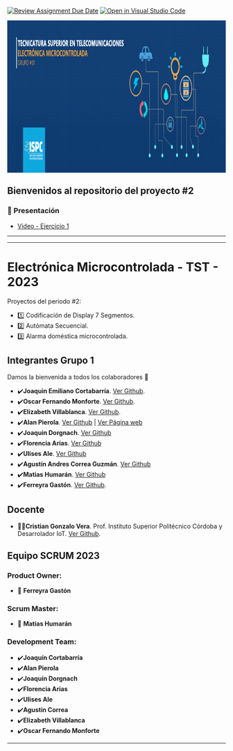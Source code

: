 [![Review Assignment Due Date](https://classroom.github.com/assets/deadline-readme-button-24ddc0f5d75046c5622901739e7c5dd533143b0c8e959d652212380cedb1ea36.svg)](https://classroom.github.com/a/dN6byDQz)
[![Open in Visual Studio Code](https://classroom.github.com/assets/open-in-vscode-718a45dd9cf7e7f842a935f5ebbe5719a5e09af4491e668f4dbf3b35d5cca122.svg)](https://classroom.github.com/online_ide?assignment_repo_id=11029264&assignment_repo_type=AssignmentRepo)

 
<img src="C_Ampliacion/src/banner_telecomv2.png" align="center" height="350">

## Bienvenidos al repositorio del proyecto #2  


### 🎥 Presentación

<!-- YT:START -->
- [Video - Ejercicio 1][video1]

<!-- YT:END -->


---
[video1]: https://www.youtube.com/watch?v=ATg1RMdD05E

---

# Electrónica Microcontrolada - TST - 2023
Proyectos del periodo #2:
* :one: Codificación de Display 7 Segmentos.
* :two: Autómata Secuencial.
* :three: Alarma doméstica microcontrolada.

## Integrantes Grupo 1          

Damos la bienvenida a todos los colaboradores 💙
- ✔️**Joaquin Emiliano Cortabarría**.  [Ver Github](https://github.com/joacorta).
- ✔️**Oscar Fernando Monforte**.  [Ver Github](https://github.com/FMonforte).
- ✔️**Elizabeth Villablanca**.  [Ver Github](https://github.com/Mvillablancarodas).
- ✔️**Alan Pierola**.  [Ver Github](https://github.com/alancodigo) | [Ver Página web](https://alancodigo.github.io)
- ✔️**Joaquin Dorgnach**.  [Ver Github](https://github.com/Joaquinn31)
- ✔️**Florencia Arias**.  [Ver Github](https://github.com/cande2323)
- ✔️**Ulises Ale**.  [Ver Github](https://github.com/ulisesaale)
- ✔️**Agustín Andres Correa Guzmán**.  [Ver Github](https://github.com/Agustincorreag91https://github.com/)
- ✔️**Matias Humarán**.  [Ver Github](https://github.com/Malvatyan)
- ✔️**Ferreyra Gastón**.  [Ver Github](https://github.com/gastonloco).



## Docente

- 👨‍🏫**Cristian Gonzalo Vera**. Prof. Instituto Superior Politécnico Córdoba y Desarrolador IoT. [Ver Github](https://github.com/Gona79).


## Equipo SCRUM 2023


### Product Owner:

- 🏁 **Ferreyra Gastón**

### Scrum Master:

- 🏁 **Matias Humarán**

### Development Team:

- ✔️**Joaquín Cortabarría**
- ✔️**Alan Pierola**
- ✔️**Joaquín Dorgnach**
- ✔️**Florencia Arias**
- ✔️**Ulises Ale**
- ✔️**Agustin Correa**
- ✔️**Elizabeth Villablanca**
- ✔️**Oscar Fernando Monforte**
--- 




